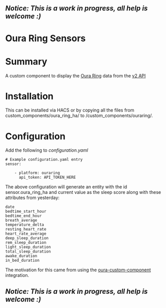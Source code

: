 ## *Notice: This is a work in progress, all help is welcome :)*

# Oura Ring Sensors

# Summary
A custom component to display the [Oura Ring](https://cloud.ouraring.com/) data from the [v2 API](https://cloud.ouraring.com/docs/)

# Installation
This can be installed via HACS or by copying all the files from custom_components/oura_ring_ha/ to <config directory>/custom_components/ouraring/.

# Configuration
Add the following to *configuration.yaml*

    # Example configuration.yaml entry
    sensor:
    
        - platform: ouraring
          api_token: API_TOKEN_HERE

The above configuration will generate an entity with the id sensor.oura_ring_ha and current value as the sleep score along with these attributes from yesterday:

    date
    bedtime_start_hour
    bedtime_end_hour
    breath_average
    temperature_delta
    resting_heart_rate
    heart_rate_average
    deep_sleep_duration
    rem_sleep_duration
    light_sleep_duration
    total_sleep_duration
    awake_duration
    in_bed_duration

The motivation for this came from using the [oura-custom-component](https://github.com/nitobuendia/oura-custom-component) integration.

## *Notice: This is a work in progress, all help is welcome :)*

